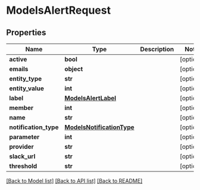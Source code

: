 # ModelsAlertRequest

## Properties
Name | Type | Description | Notes
------------ | ------------- | ------------- | -------------
**active** | **bool** |  | [optional] 
**emails** | **object** |  | [optional] 
**entity_type** | **str** |  | [optional] 
**entity_value** | **int** |  | [optional] 
**label** | [**ModelsAlertLabel**](ModelsAlertLabel.md) |  | [optional] 
**member** | **int** |  | [optional] 
**name** | **str** |  | [optional] 
**notification_type** | [**ModelsNotificationType**](ModelsNotificationType.md) |  | [optional] 
**parameter** | **int** |  | [optional] 
**provider** | **str** |  | [optional] 
**slack_url** | **str** |  | [optional] 
**threshold** | **str** |  | [optional] 

[[Back to Model list]](../README.md#documentation-for-models) [[Back to API list]](../README.md#documentation-for-api-endpoints) [[Back to README]](../README.md)


